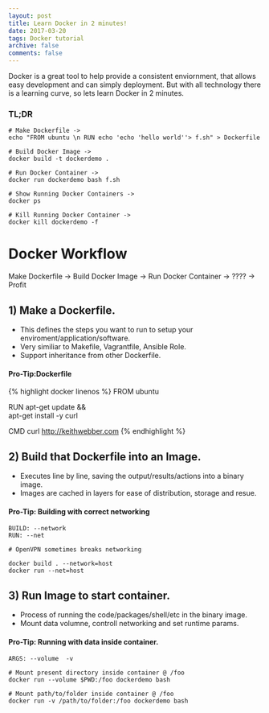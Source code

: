```yaml
---
layout: post
title: Learn Docker in 2 minutes!
date: 2017-03-20
tags: Docker tutorial
archive: false
comments: false
---
```


Docker is a great tool to help provide a consistent enviornment, that allows easy development and can simply deployment. 
But with all technology there is a learning curve, so lets learn Docker in 2 minutes.

### TL;DR
~~~~~~~~~~~~
# Make Dockerfile -> 
echo "FROM ubuntu \n RUN echo 'echo 'hello world''> f.sh" > Dockerfile

# Build Docker Image ->
docker build -t dockerdemo .

# Run Docker Container ->
docker run dockerdemo bash f.sh

# Show Running Docker Containers ->
docker ps

# Kill Running Docker Container ->
docker kill dockerdemo -f
~~~~~~~~~~~~

# Docker Workflow

Make Dockerfile -> Build Docker Image -> Run Docker Container -> ???? -> Profit


## 1) Make a Dockerfile.
- This defines the steps you want to run to setup your enviroment/application/software.
- Very similiar to Makefile, Vagrantfile, Ansible Role.
- Support inheritance from other Dockerfile.



#### Pro-Tip:Dockerfile
{% highlight docker linenos %}
FROM ubuntu

RUN apt-get update && \
	 apt-get install -y curl

CMD curl http://keithwebber.com
{% endhighlight %}


## 2) Build that Dockerfile into an Image.
- Executes line by line, saving the output/results/actions into a binary image. 
- Images are cached in layers for ease of distribution, storage and resue. 


#### Pro-Tip: Building with correct networking
~~~~~~~~~~~~
BUILD: --network
RUN: --net

# OpenVPN sometimes breaks networking

docker build . --network=host
docker run --net=host 
~~~~~~~~~~~~



## 3) Run Image to start container.
- Process of running the code/packages/shell/etc in the binary image.
- Mount data volumne, controll networking and set runtime params.



#### Pro-Tip: Running with data inside container.
~~~~~~~~~~~~
ARGS: --volume  -v

# Mount present directory inside container @ /foo
docker run --volume $PWD:/foo dockerdemo bash

# Mount path/to/folder inside container @ /foo
docker run -v /path/to/folder:/foo dockerdemo bash
~~~~~~~~~~~~







